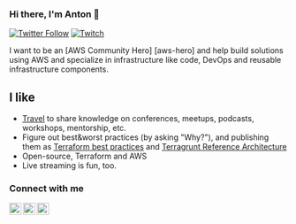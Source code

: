 ### Hi there, I'm Anton 👋

[![Twitter Follow](https://img.shields.io/twitter/follow/felipegfalcao?color=1DA1F2&logo=twitter&style=for-the-badge)](https://twitter.com/intent/follow?original_referer=https%3A%2F%2Fgithub.com%2Fantonbabenko&screen_name=felipegfalcao)
[![Twitch](https://img.shields.io/twitch/status/felipegfalcao?color=1DA1F2&logo=twitch&style=for-the-badge)](https://twitch.tv/felipegfalcao)


I want to be an [AWS Community Hero] [aws-hero] and help build solutions using AWS and specialize in infrastructure like code, DevOps and reusable infrastructure components.


## I like

- [Travel](https://twitter.com/antonbabenko/status/1208503560733896706) to share knowledge on conferences, meetups, podcasts, workshops, mentorship, etc.
- Figure out best&worst practices (by asking "Why?"), and publishing them as [Terraform best practices](https://www.terraform-best-practices.com) and [Terragrunt Reference Architecture](https://github.com/antonbabenko/terragrunt-reference-architecture)
- Open-source, Terraform and AWS
- Live streaming is fun, too.

### Connect with me

[<img align="left" alt="felipegfalcao | Twitter" width="22px" src="https://cdn.jsdelivr.net/npm/simple-icons@v3/icons/twitter.svg" />][twitter]
[<img align="left" alt="felipegfalcao | LinkedIn" width="22px" src="https://cdn.jsdelivr.net/npm/simple-icons@v3/icons/linkedin.svg" />][linkedin]
[<img align="left" alt="felipegfalcao | Twitch" width="22px" src="https://cdn.jsdelivr.net/npm/simple-icons@v3/icons/twitch.svg" />][twitch]


[twitter]: https://twitter.com/felipegfalcao
[linkedin]: https://linkedin.com/in/felipegfalcao
[twitch]: https://twitch.tv/felipegfalcao

